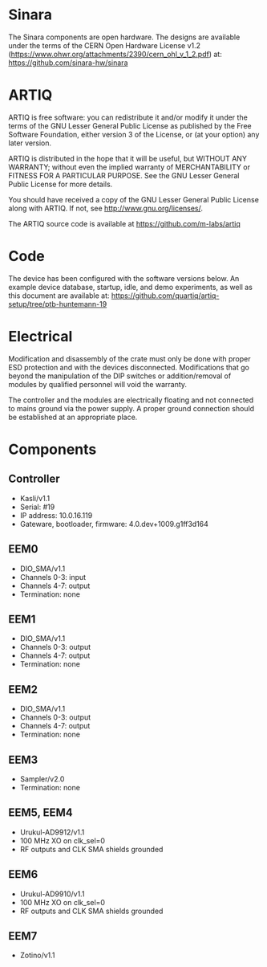 # Sinara

The Sinara components are open hardware. The designs are available under the
terms of the CERN Open Hardware License v1.2
(https://www.ohwr.org/attachments/2390/cern_ohl_v_1_2.pdf) at:
https://github.com/sinara-hw/sinara

# ARTIQ

ARTIQ is free software: you can redistribute it and/or modify it under the
terms of the GNU Lesser General Public License as published by the Free
Software Foundation, either version 3 of the License, or (at your option) any
later version.

ARTIQ is distributed in the hope that it will be useful, but WITHOUT ANY
WARRANTY; without even the implied warranty of MERCHANTABILITY or FITNESS FOR A
PARTICULAR PURPOSE. See the GNU Lesser General Public License for more details.

You should have received a copy of the GNU Lesser General Public License along
with ARTIQ. If not, see <http://www.gnu.org/licenses/>.

The ARTIQ source code is available at https://github.com/m-labs/artiq

# Code

The device has been configured with the software versions below.
An example device database, startup, idle, and demo experiments, as well
as this document are available at:
https://github.com/quartiq/artiq-setup/tree/ptb-huntemann-19

# Electrical

Modification and disassembly of the crate must only be done with proper ESD
protection and with the devices disconnected. Modifications that go beyond the
manipulation of the DIP switches or addition/removal of modules by qualified
personnel will void the warranty.

The controller and the modules are electrically floating and not connected
to mains ground via the power supply. A proper ground connection should be
established at an appropriate place.

# Components

## Controller

* Kasli/v1.1
* Serial: #19
* IP address: 10.0.16.119
* Gateware, bootloader, firmware: 4.0.dev+1009.g1ff3d164

## EEM0

* DIO_SMA/v1.1
* Channels 0-3: input
* Channels 4-7: output
* Termination: none

## EEM1

* DIO_SMA/v1.1
* Channels 0-3: output
* Channels 4-7: output
* Termination: none

## EEM2

* DIO_SMA/v1.1
* Channels 0-3: output
* Channels 4-7: output
* Termination: none

## EEM3

* Sampler/v2.0
* Termination: none

## EEM5, EEM4

* Urukul-AD9912/v1.1
* 100 MHz XO on clk_sel=0
* RF outputs and CLK SMA shields grounded

## EEM6

* Urukul-AD9910/v1.1
* 100 MHz XO on clk_sel=0
* RF outputs and CLK SMA shields grounded

## EEM7

* Zotino/v1.1
